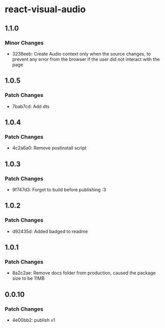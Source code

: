 # react-visual-audio

## 1.1.0

### Minor Changes

- 3238eeb: Create Audio context only when the source changes, to prevent any error from the browser if the user did not interact with the page

## 1.0.5

### Patch Changes

- 7bab7cd: Add dts

## 1.0.4

### Patch Changes

- 4c2a6a0: Remove postinstall script

## 1.0.3

### Patch Changes

- 9f747d3: Forgot to build before publishing :3

## 1.0.2

### Patch Changes

- d92435d: Added badged to readme

## 1.0.1

### Patch Changes

- 8a2c2ae: Remove docs folder from production, caused the package size to be 11MB

## 0.0.10

### Patch Changes

- 4e00bb2: publish v1
